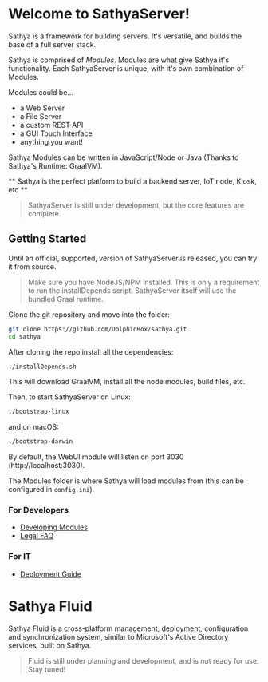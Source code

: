 # Welcome to SathyaServer!

Sathya is a framework for building servers. It's versatile, and builds the base of a full server stack.

Sathya is comprised of *Modules*. Modules are what give Sathya it's functionality. Each SathyaServer is unique, with 
it's own combination of Modules.

Modules could be...
* a Web Server
* a File Server
* a custom REST API
* a GUI Touch Interface
* anything you want!

Sathya Modules can be written in JavaScript/Node or Java (Thanks to Sathya's Runtime: GraalVM).

** Sathya is the perfect platform to build a backend server, IoT node, Kiosk, etc **

> SathyaServer is still under development, but the core features are complete.

## Getting Started
Until an official, supported, version of SathyaServer is released, you can try it from source.
> Make sure you have NodeJS/NPM installed. This is only a requirement to run the installDepends script. SathyaServer itself will use the bundled Graal runtime.

Clone the git repository and move into the folder:
```bash
git clone https://github.com/DolphinBox/sathya.git
cd sathya
```

After cloning the repo install all the dependencies:
```bash
./installDepends.sh
```
This will download GraalVM, install all the node modules, build files, etc.

Then, to start SathyaServer on Linux:
```bash
./bootstrap-linux
```
and on macOS:
```bash
./bootstrap-darwin
```

By default, the WebUI module will listen on port 3030 (http://localhost:3030).

The Modules folder is where Sathya will load modules from (this can be configured in `config.ini`).

### For Developers
* [Developing Modules](Developing_Modules)
* [Legal FAQ](Legal_FAQ)
### For IT
* [Deployment Guide](Deployment_Guide)

# Sathya Fluid
Sathya Fluid is a cross-platform management, deployment, configuration and synchronization system, similar to Microsoft's 
Active Directory services, built on Sathya.
> Fluid is still under planning and development, and is not ready for use. Stay tuned!